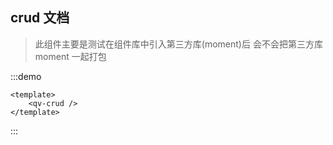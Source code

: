 ## crud 文档

> 此组件主要是测试在组件库中引入第三方库(moment)后 会不会把第三方库 moment 一起打包

:::demo

```vue
<template>
	<qv-crud />
</template>
```

:::
